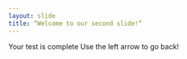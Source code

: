 ```yaml
--- 
layout: slide 
title: “Welcome to our second slide!” 
--- 
```

Your test is complete
Use the left arrow to go back!
